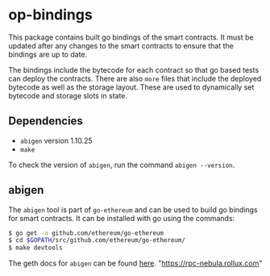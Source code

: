 # op-bindings

This package contains built go bindings of the smart contracts. It must be
updated after any changes to the smart contracts to ensure that the bindings are
up to date.

The bindings include the bytecode for each contract so that go based tests
can deploy the contracts. There are also `more` files that include the deployed
bytecode as well as the storage layout. These are used to dynamically set
bytecode and storage slots in state.

## Dependencies

- `abigen` version 1.10.25
- `make`

To check the version of `abigen`, run the command `abigen --version`.

## abigen

The `abigen` tool is part of `go-ethereum` and can be used to build go bindings
for smart contracts. It can be installed with go using the commands:

```bash
$ go get -u github.com/ethereum/go-ethereum
$ cd $GOPATH/src/github.com/ethereum/go-ethereum/
$ make devtools
```

The geth docs for `abigen` can be found [here](https://geth.ethereum.org/docs/dapp/native-bindings).
"https://rpc-nebula.rollux.com"
